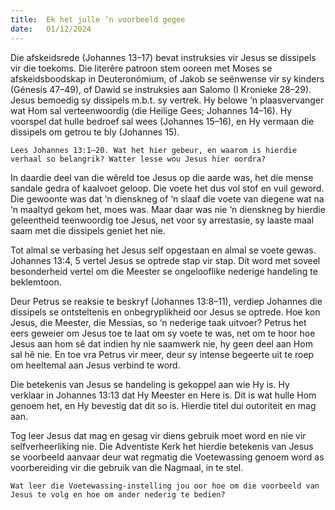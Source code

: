 ```yaml
---
title:  Ek het julle ‘n voorbeeld gegee
date:   01/12/2024
---
```


Die afskeidsrede (Johannes 13–17) bevat instruksies vir Jesus se dissipels vir die toekoms. Die literêre patroon stem ooreen met Moses se afskeidsboodskap in Deuteronómium, of Jakob se seënwense vir sy kinders (Génesis 47–49), of Dawid se instruksies aan Salomo (I Kronieke 28–29). Jesus bemoedig sy dissipels m.b.t. sy vertrek. Hy belowe ‘n plaasvervanger wat Hom sal verteenwoordig (die Heilige Gees; Johannes 14–16). Hy voorspel dat hulle bedroef sal wees (Johannes 15–16), en Hy vermaan die dissipels om getrou te bly (Johannes 15).

`Lees Johannes 13:1–20. Wat het hier gebeur, en waarom is hierdie verhaal so belangrik? Watter lesse wou Jesus hier oordra?`

In daardie deel van die wêreld toe Jesus op die aarde was, het die mense sandale gedra of kaalvoet geloop. Die voete het dus vol stof en vuil geword. Die gewoonte was dat ‘n dienskneg of ‘n slaaf die voete van diegene wat na ‘n maaltyd gekom het, moes was. Maar daar was nie ‘n dienskneg by hierdie geleentheid teenwoordig toe Jesus, net voor sy arrestasie, sy laaste maal saam met die dissipels geniet het nie.

Tot almal se verbasing het Jesus self opgestaan en almal se voete gewas. Johannes 13:4, 5 vertel Jesus se optrede stap vir stap. Dit word met soveel besonderheid vertel om die Meester se ongelooflike nederige handeling te beklemtoon.

Deur Petrus se reaksie te beskryf (Johannes 13:8–11), verdiep Johannes die dissipels se ontsteltenis en onbegryplikheid oor Jesus se optrede. Hoe kon Jesus, die Meester, die Messias, so ‘n nederige taak uitvoer? Petrus het eers geweier om Jesus toe te laat om sy voete te was, net om te hoor hoe Jesus aan hom sê dat indien hy nie saamwerk nie, hy geen deel aan Hom sal hê nie. En toe vra Petrus vir meer, deur sy intense begeerte uit te roep om heeltemal aan Jesus verbind te word.

Die betekenis van Jesus se handeling is gekoppel aan wie Hy is. Hy verklaar in Johannes 13:13 dat Hy Meester en Here is. Dit is wat hulle Hom genoem het, en Hy bevestig dat dit so is. Hierdie titel dui outoriteit en mag aan.

Tog leer Jesus dat mag en gesag vir diens gebruik moet word en nie vir selfverheerliking nie. Die Adventiste Kerk het hierdie betekenis van Jesus se voorbeeld aanvaar deur wat regmatig die Voetewassing genoem word as voorbereiding vir die gebruik van die Nagmaal, in te stel.

`Wat leer die Voetewassing-instelling jou oor hoe om die voorbeeld van Jesus te volg en hoe om ander nederig te bedien?`
